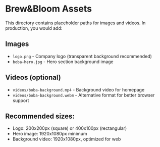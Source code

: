 # Brew&Bloom Assets

This directory contains placeholder paths for images and videos. In production, you would add:

## Images
- `logo.png` - Company logo (transparent background recommended)
- `boba-hero.jpg` - Hero section background image

## Videos (optional)
- `videos/boba-background.mp4` - Background video for homepage
- `videos/boba-background.webm` - Alternative format for better browser support

## Recommended sizes:
- Logo: 200x200px (square) or 400x100px (rectangular)
- Hero image: 1920x1080px minimum
- Background video: 1920x1080px, optimized for web